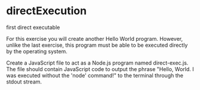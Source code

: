 # directExecution
first direct executable

For this exercise you will create another Hello World program. However, unlike the last exercise, this program must be able to be executed directly by the operating system.

Create a JavaScript file to act as a Node.js program named direct-exec.js. The file should contain JavaScript code to output the phrase "Hello, World. I was executed without the 'node' command!" to the terminal through the stdout stream.
